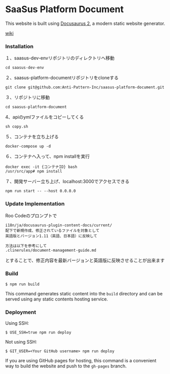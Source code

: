 # SaaSus Platform Document

This website is built using [Docusaurus 2](https://docusaurus.io/), a modern static website generator.

[wiki](https://github.com/Anti-Pattern-Inc/saasus-platform-document/wiki)

### Installation
１、saasus-dev-envリポジトリのディレクトリへ移動
```
cd saasus-dev-env
```
２、saasus-platform-documentリポジトリをcloneする
```
git clone git@github.com:Anti-Pattern-Inc/saasus-platform-document.git
```
３、リポジトリに移動
```
cd saasus-platform-document
```
4、apiのymlファイルをコピーしてくる
```
sh copy.sh
```
５、コンテナを立ち上げる
```
docker-compose up -d
```
６、コンテナへ入って、npm installを実行
```
docker exec -it {コンテナID} bash
/usr/src/app# npm install
```
７、開発サーバー立ち上げ、localhost:3000でアクセスできる
```
npm run start -- --host 0.0.0.0
```

### Update Implementation

Roo Codeのプロンプトで

```
i18n/ja/docusaurus-plugin-content-docs/current/
配下で新規作成、修正されているファイルを対象として
英語版とバージョン1.11（英語、日本語）に反映して

方法は以下を参考にして
.clinerules/document-management-guide.md
```

とすることで、修正内容を最新バージョンと英語版に反映させることが出来ます

### Build

```
$ npm run build
```

This command generates static content into the `build` directory and can be served using any static contents hosting service.

### Deployment

Using SSH:

```
$ USE_SSH=true npm run deploy
```

Not using SSH:

```
$ GIT_USER=<Your GitHub username> npm run deploy
```

If you are using GitHub pages for hosting, this command is a convenient way to build the website and push to the `gh-pages` branch.
